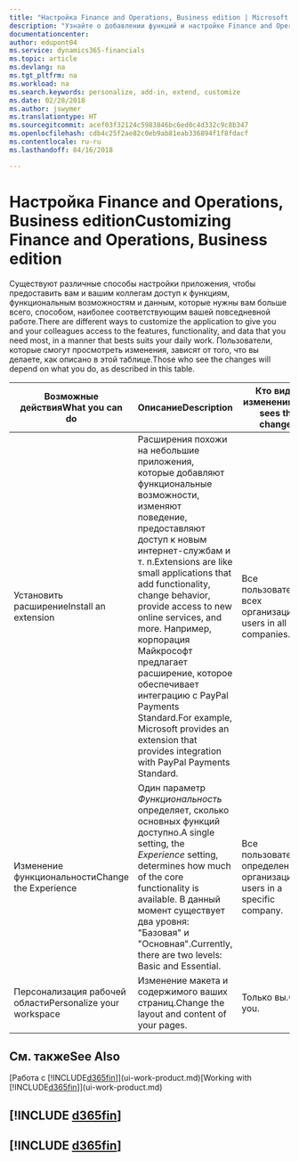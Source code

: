 ```yaml
---
title: "Настройка Finance and Operations, Business edition | Microsoft Docs"
description: "Узнайте о добавлении функций и настройке Finance and Operations, Business edition."
documentationcenter: 
author: edupont04
ms.service: dynamics365-financials
ms.topic: article
ms.devlang: na
ms.tgt_pltfrm: na
ms.workload: na
ms.search.keywords: personalize, add-in, extend, customize
ms.date: 02/28/2018
ms.author: jswymer
ms.translationtype: HT
ms.sourcegitcommit: acef03f32124c5983846bc6ed0c4d332c9c8b347
ms.openlocfilehash: cdb4c25f2ae82c0eb9ab81eab336894f1f8fdacf
ms.contentlocale: ru-ru
ms.lasthandoff: 04/16/2018

---
```

# <a name="customizing-finance-and-operations-business-edition"></a><span data-ttu-id="7c83d-103">Настройка Finance and Operations, Business edition</span><span class="sxs-lookup"><span data-stu-id="7c83d-103">Customizing Finance and Operations, Business edition</span></span>
<!--NAV # Customizing Dynamics NAV -->
<span data-ttu-id="7c83d-104">Существуют различные способы настройки приложения, чтобы предоставить вам и вашим коллегам доступ к функциям, функциональным возможностям и данным, которые нужны вам больше всего, способом, наиболее соответствующим вашей повседневной работе.</span><span class="sxs-lookup"><span data-stu-id="7c83d-104">There are different ways to customize the application to give you and your colleagues access to the features, functionality, and data that you need most, in a manner that bests suits your daily work.</span></span> <span data-ttu-id="7c83d-105">Пользователи, которые смогут просмотреть изменения, зависят от того, что вы делаете, как описано в этой таблице.</span><span class="sxs-lookup"><span data-stu-id="7c83d-105">Those who see the changes will depend on what you do, as described in this table.</span></span>


|      <span data-ttu-id="7c83d-106">Возможные действия</span><span class="sxs-lookup"><span data-stu-id="7c83d-106">What you can do</span></span>       |                                                                                                              <span data-ttu-id="7c83d-107">Описание</span><span class="sxs-lookup"><span data-stu-id="7c83d-107">Description</span></span>                                                                                                               |       <span data-ttu-id="7c83d-108">Кто видит изменения</span><span class="sxs-lookup"><span data-stu-id="7c83d-108">Who sees the changes</span></span>       |                                       <span data-ttu-id="7c83d-109">Дополнительная информация</span><span class="sxs-lookup"><span data-stu-id="7c83d-109">More information</span></span>                                       |
|----------------------------|----------------------------------------------------------------------------------------------------------------------------------------------------------------------------------------------------------------------------------------|----------------------------------|----------------------------------------------------------------------------------------------|
|    <span data-ttu-id="7c83d-110">Установить расширение</span><span class="sxs-lookup"><span data-stu-id="7c83d-110">Install an extension</span></span>    | <span data-ttu-id="7c83d-111">Расширения похожи на небольшие приложения, которые добавляют функциональные возможности, изменяют поведение, предоставляют доступ к новым интернет-службам и т. п.</span><span class="sxs-lookup"><span data-stu-id="7c83d-111">Extensions are like small applications that add functionality, change behavior, provide access to new online services, and more.</span></span> <span data-ttu-id="7c83d-112">Например, корпорация Майкрософт предлагает расширение, которое обеспечивает интеграцию с PayPal Payments Standard.</span><span class="sxs-lookup"><span data-stu-id="7c83d-112">For example, Microsoft provides an extension that provides integration with PayPal Payments Standard.</span></span> |   <span data-ttu-id="7c83d-113">Все пользователи во всех организациях.</span><span class="sxs-lookup"><span data-stu-id="7c83d-113">All users in all companies.</span></span>    |                       [<span data-ttu-id="7c83d-114">Настройка с помощью расширений</span><span class="sxs-lookup"><span data-stu-id="7c83d-114">Customizing Using Extensions</span></span>](ui-extensions.md)                       |
|   <span data-ttu-id="7c83d-115">Изменение функциональности</span><span class="sxs-lookup"><span data-stu-id="7c83d-115">Change the Experience</span></span>    |                                     <span data-ttu-id="7c83d-116">Один параметр *Функциональность* определяет, сколько основных функций доступно.</span><span class="sxs-lookup"><span data-stu-id="7c83d-116">A single setting, the *Experience* setting, determines how much of the core functionality is available.</span></span> <span data-ttu-id="7c83d-117">В данный момент существует два уровня: "Базовая" и "Основная".</span><span class="sxs-lookup"><span data-stu-id="7c83d-117">Currently, there are two levels: Basic and Essential.</span></span>                                      | <span data-ttu-id="7c83d-118">Все пользователи в определенной организации.</span><span class="sxs-lookup"><span data-stu-id="7c83d-118">All users in a specific company.</span></span> | <span data-ttu-id="7c83d-119">[Настройка взаимодействия [!INCLUDE[d365fin](includes/d365fin_md.md)]](ui-experiences.md)</span><span class="sxs-lookup"><span data-stu-id="7c83d-119">[Customizing Your [!INCLUDE[d365fin](includes/d365fin_md.md)] Experience](ui-experiences.md)</span></span> |
| <span data-ttu-id="7c83d-120">Персонализация рабочей области</span><span class="sxs-lookup"><span data-stu-id="7c83d-120">Personalize your workspace</span></span> |                                                                                              <span data-ttu-id="7c83d-121">Изменение макета и содержимого ваших страниц.</span><span class="sxs-lookup"><span data-stu-id="7c83d-121">Change the layout and content of your pages.</span></span>                                                                                              |            <span data-ttu-id="7c83d-122">Только вы.</span><span class="sxs-lookup"><span data-stu-id="7c83d-122">Only you.</span></span>             |                  [<span data-ttu-id="7c83d-123">Персонализация рабочей области</span><span class="sxs-lookup"><span data-stu-id="7c83d-123">Personalizing Your Workspace</span></span>](ui-personalization-user.md)                  |

## <a name="see-also"></a><span data-ttu-id="7c83d-124">См. также</span><span class="sxs-lookup"><span data-stu-id="7c83d-124">See Also</span></span>
<span data-ttu-id="7c83d-125">[Работа с [!INCLUDE[d365fin](includes/d365fin_md.md)]](ui-work-product.md)</span><span class="sxs-lookup"><span data-stu-id="7c83d-125">[Working with [!INCLUDE[d365fin](includes/d365fin_md.md)]](ui-work-product.md)</span></span>  

## [!INCLUDE [d365fin](includes/free_trial_md.md)]  
## [!INCLUDE [d365fin](includes/training_link_md.md)]

